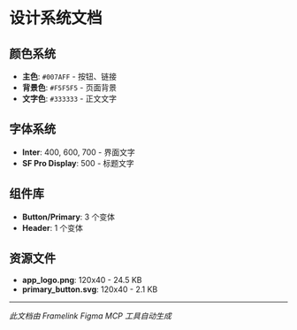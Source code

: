 # 设计系统文档

## 颜色系统
- **主色**: `#007AFF` - 按钮、链接
- **背景色**: `#F5F5F5` - 页面背景
- **文字色**: `#333333` - 正文文字

## 字体系统  
- **Inter**: 400, 600, 700 - 界面文字
- **SF Pro Display**: 500 - 标题文字

## 组件库
- **Button/Primary**: 3 个变体
- **Header**: 1 个变体

## 资源文件
- **app_logo.png**: 120x40 - 24.5 KB
- **primary_button.svg**: 120x40 - 2.1 KB

---
*此文档由 Framelink Figma MCP 工具自动生成*
